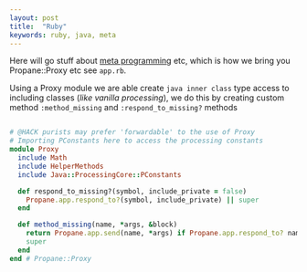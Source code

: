 ```yaml
---
layout: post
title:  "Ruby"
keywords: ruby, java, meta
---
```

Here will go stuff about [meta programming][meta] etc, which is how we bring you Propane::Proxy etc see `app.rb`.

Using a Proxy module we are able create `java inner class` type access to including classes (_like vanilla processing_), we do this by creating custom method `:method_missing` and `:respond_to_missing?` methods

```ruby

# @HACK purists may prefer 'forwardable' to the use of Proxy
# Importing PConstants here to access the processing constants
module Proxy
  include Math
  include HelperMethods
  include Java::ProcessingCore::PConstants

  def respond_to_missing?(symbol, include_private = false)
    Propane.app.respond_to?(symbol, include_private) || super
  end

  def method_missing(name, *args, &block)
    return Propane.app.send(name, *args) if Propane.app.respond_to? name
    super
  end
end # Propane::Proxy
```

[meta]:https://www.toptal.com/ruby/ruby-metaprogramming-cooler-than-it-sounds
